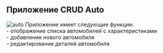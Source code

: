 <h2 text-aling="center">Приложение CRUD Auto</h2>
<img src="https://i.ibb.co/CvxBpXY/auto.jpg" alt="auto" >
Приложение имеет следующие функции:
<br />- отображение списка автомобилей с характеристиками
<br />- добавление нового автомобиля
<br />- редактирование деталей автомобиля
